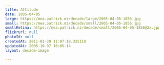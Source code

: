 ```yaml
---
title: Attitude
date: 2005-04-05
large: https://mea.patrick.nz/decade/large/2005-04-05-1856.jpg
small: https://mea.patrick.nz/decade/small/2005-04-05-1856.jpg
smallRetina: https://mea.patrick.nz/decade/small/2005-04-05-1856@2x.jpg
flickrUrl: null
photoId: null
createdAt: 2011-01-30 11:07:18.335118
updatedAt: 2005-10-07 10:05:14
layout: decade-image

---
```


